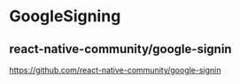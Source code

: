 # GoogleSigning
## react-native-community/google-signin
https://github.com/react-native-community/google-signin
